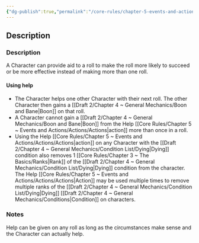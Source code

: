 ```yaml
---
{"dg-publish":true,"permalink":"/core-rules/chapter-5-events-and-actions/basic-actions/help/"}
---
```


## Description


### Description
A Character can provide aid to a roll to make the roll more likely to succeed or be more effective instead of making more than one roll. 

#### Using help
- The Character helps one other Character with their next roll. The other Character then gains a [[Draft 2/Chapter 4 ~ General Mechanics/Boon and Bane\|Boon]] on that roll.
- A Character cannot gain a [[Draft 2/Chapter 4 ~ General Mechanics/Boon and Bane\|Boon]] from the Help [[Core Rules/Chapter 5 ~ Events and Actions/Actions/Actions\|action]] more than once in a roll.
- Using the Help [[Core Rules/Chapter 5 ~ Events and Actions/Actions/Actions\|action]] on any Character with the [[Draft 2/Chapter 4 ~ General Mechanics/Condition List/Dying\|Dying]] condition also removes 1 [[Core Rules/Chapter 3 ~ The Basics/Ranks\|Rank]] of the [[Draft 2/Chapter 4 ~ General Mechanics/Condition List/Dying\|Dying]] condition from the character. The Help [[Core Rules/Chapter 5 ~ Events and Actions/Actions/Actions\|Action]] may be used multiple times to remove multiple ranks of the [[Draft 2/Chapter 4 ~ General Mechanics/Condition List/Dying\|Dying]] [[Draft 2/Chapter 4 ~ General Mechanics/Conditions\|Condition]] on characters.

### Notes
Help can be given on any roll as long as the circumstances make sense and the Character can actually help.
